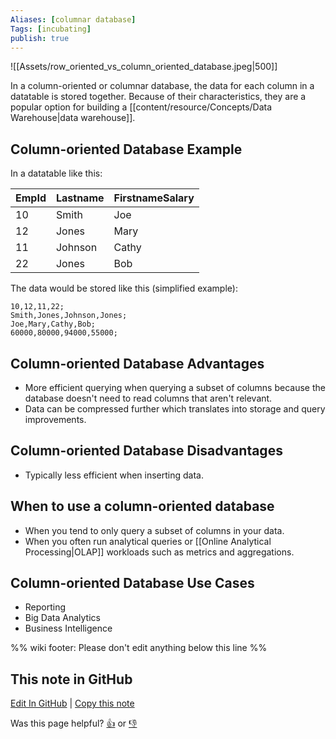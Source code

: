 ```yaml
---
Aliases: [columnar database]
Tags: [incubating]
publish: true
---
```


![[Assets/row_oriented_vs_column_oriented_database.jpeg|500]]

In a column-oriented or columnar database, the data for each column in a datatable is stored together. Because of their characteristics, they are a popular option for building a [[content/resource/Concepts/Data Warehouse|data warehouse]].

## Column-oriented Database Example
In a datatable like this:

EmpId | Lastname | FirstnameSalary
----- | ----- | -----
10 | Smith | Joe | 60000
12 | Jones | Mary | 80000
11 | Johnson | Cathy | 94000
22 | Jones | Bob | 55000

The data would be stored like this (simplified example):

```
10,12,11,22;
Smith,Jones,Johnson,Jones;
Joe,Mary,Cathy,Bob;
60000,80000,94000,55000;
```

## Column-oriented Database Advantages

- More efficient querying when querying a subset of columns because the database doesn't need to read columns that aren't relevant.
- Data can be compressed further which translates into storage and query improvements.

## Column-oriented Database Disadvantages

- Typically less efficient when inserting data.

## When to use a column-oriented database

- When you tend to only query a subset of columns in your data.
- When you often run analytical queries or [[Online Analytical Processing|OLAP]] workloads such as metrics and aggregations.

## Column-oriented Database Use Cases

- Reporting
- Big Data Analytics
- Business Intelligence

%% wiki footer: Please don't edit anything below this line %%

## This note in GitHub

<span class="git-footer">[Edit In GitHub](https://github.dev/data-engineering-community/data-engineering-wiki/blob/main/Concepts/Column-oriented%20Database.md "git-hub-edit-note") | [Copy this note](https://raw.githubusercontent.com/data-engineering-community/data-engineering-wiki/main/Concepts/Column-oriented%20Database.md "git-hub-copy-note")</span>

<span class="git-footer">Was this page helpful?
[👍](https://tally.so/r/mOaxjk?rating=Yes&url=https://dataengineering.wiki/Concepts/Column-oriented%20Database) or [👎](https://tally.so/r/mOaxjk?rating=No&url=https://dataengineering.wiki/Concepts/Column-oriented%20Database)</span>
